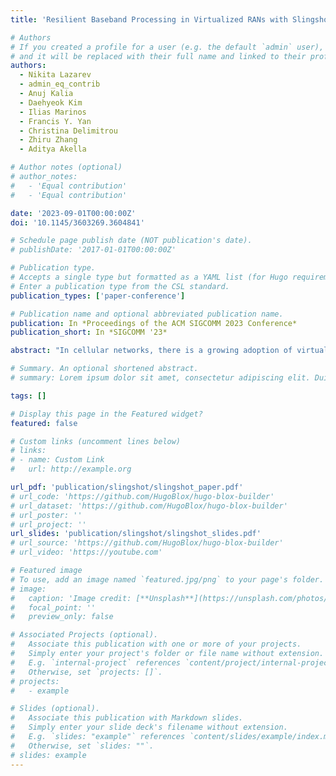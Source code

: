 ```yaml
---
title: 'Resilient Baseband Processing in Virtualized RANs with Slingshot'

# Authors
# If you created a profile for a user (e.g. the default `admin` user), write the username (folder name) here
# and it will be replaced with their full name and linked to their profile.
authors:
  - Nikita Lazarev
  - admin_eq_contrib
  - Anuj Kalia
  - Daehyeok Kim
  - Ilias Marinos
  - Francis Y. Yan
  - Christina Delimitrou
  - Zhiru Zhang
  - Aditya Akella

# Author notes (optional)
# author_notes:
#   - 'Equal contribution'
#   - 'Equal contribution'

date: '2023-09-01T00:00:00Z'
doi: '10.1145/3603269.3604841'

# Schedule page publish date (NOT publication's date).
# publishDate: '2017-01-01T00:00:00Z'

# Publication type.
# Accepts a single type but formatted as a YAML list (for Hugo requirements).
# Enter a publication type from the CSL standard.
publication_types: ['paper-conference']

# Publication name and optional abbreviated publication name.
publication: In *Proceedings of the ACM SIGCOMM 2023 Conference*
publication_short: In *SIGCOMM '23*

abstract: "In cellular networks, there is a growing adoption of virtualized radio access networks (vRANs), where operators are replacing the traditional specialized hardware for RAN processing with software running on commodity servers. Today's vRAN deployments lack resilience, since there is no support for vRAN failover or upgrades without long service interruptions. Enabling these features for vRANs is challenging because of their strict real-time latency requirements and black-box nature. Slingshot is a new system that transparently provides resilience for the vRAN's most performance-critical layer: the physical layer (PHY). We design new techniques for realtime workload migration with fast RAN protocol middle-boxes, and realtime RAN failure detection. A key insight in our design is to view the transient disruptions from resilience events to RAN computation state and I/O similarly to regular wireless signal impairments, and leverage the inherent resilience of cellular networks to these events. Experiments with a state-of-the-art 5G vRAN testbed show that Slingshot handles PHY failover with no disruption to video conferencing, and under 110 ms disruption to a TCP connection, and it also enables zero-downtime upgrades."

# Summary. An optional shortened abstract.
# summary: Lorem ipsum dolor sit amet, consectetur adipiscing elit. Duis posuere tellus ac convallis placerat. Proin tincidunt magna sed ex sollicitudin condimentum.

tags: []

# Display this page in the Featured widget?
featured: false

# Custom links (uncomment lines below)
# links:
# - name: Custom Link
#   url: http://example.org

url_pdf: 'publication/slingshot/slingshot_paper.pdf'
# url_code: 'https://github.com/HugoBlox/hugo-blox-builder'
# url_dataset: 'https://github.com/HugoBlox/hugo-blox-builder'
# url_poster: ''
# url_project: ''
url_slides: 'publication/slingshot/slingshot_slides.pdf'
# url_source: 'https://github.com/HugoBlox/hugo-blox-builder'
# url_video: 'https://youtube.com'

# Featured image
# To use, add an image named `featured.jpg/png` to your page's folder.
# image:
#   caption: 'Image credit: [**Unsplash**](https://unsplash.com/photos/pLCdAaMFLTE)'
#   focal_point: ''
#   preview_only: false

# Associated Projects (optional).
#   Associate this publication with one or more of your projects.
#   Simply enter your project's folder or file name without extension.
#   E.g. `internal-project` references `content/project/internal-project/index.md`.
#   Otherwise, set `projects: []`.
# projects:
#   - example

# Slides (optional).
#   Associate this publication with Markdown slides.
#   Simply enter your slide deck's filename without extension.
#   E.g. `slides: "example"` references `content/slides/example/index.md`.
#   Otherwise, set `slides: ""`.
# slides: example
---
```


<!-- {{% callout note %}}
Click the _Cite_ button above to demo the feature to enable visitors to import publication metadata into their reference management software.
{{% /callout %}}

{{% callout note %}}
Create your slides in Markdown - click the _Slides_ button to check out the example.
{{% /callout %}} -->
<!-- 
Add the publication's **full text** or **supplementary notes** here. You can use rich formatting such as including [code, math, and images](https://docs.hugoblox.com/content/writing-markdown-latex/). -->
